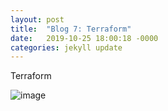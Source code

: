 ```yaml
---
layout: post
title:  "Blog 7: Terraform"
date:   2019-10-25 18:00:18 -0000
categories: jekyll update
---
```


Terraform


![image](/assets/R53.png)




[jekyll-docs]: https://jekyllrb.com/docs/home
[jekyll-gh]:   https://github.com/jekyll/jekyll
[jekyll-talk]: https://talk.jekyllrb.com/

